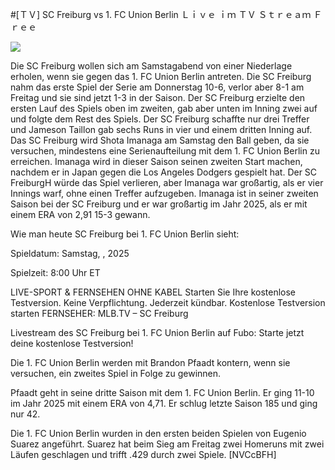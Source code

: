 #[ＴＶ] SC Freiburg vs 1. FC Union Berlin Ｌｉｖｅ ｉｍ ＴＶ Ｓｔｒｅａｍ Ｆｒｅｅ  
  
  
[![](https://i.imgur.com/qSNzIqt.png)](https://movie.rssnews.media/cTIYgklLV.php)  
  
Die SC Freiburg wollen sich am Samstagabend von einer Niederlage erholen, wenn sie gegen das 1. FC Union Berlin antreten. Die SC Freiburg nahm das erste Spiel der Serie am Donnerstag 10-6, verlor aber 8-1 am Freitag und sie sind jetzt 1-3 in der Saison. Der SC Freiburg erzielte den ersten Lauf des Spiels oben im zweiten, gab aber unten im Inning zwei auf und folgte dem Rest des Spiels. Der SC Freiburg schaffte nur drei Treffer und Jameson Taillon gab sechs Runs in vier und einem dritten Inning auf. Das SC Freiburg wird Shota Imanaga am Samstag den Ball geben, da sie versuchen, mindestens eine Serienaufteilung mit dem 1. FC Union Berlin zu erreichen. Imanaga wird in dieser Saison seinen zweiten Start machen, nachdem er in Japan gegen die Los Angeles Dodgers gespielt hat. Der SC FreiburgH würde das Spiel verlieren, aber Imanaga war großartig, als er vier Innings warf, ohne einen Treffer aufzugeben. Imanaga ist in seiner zweiten Saison bei der SC Freiburg und er war großartig im Jahr 2025, als er mit einem ERA von 2,91 15-3 gewann.

Wie man heute SC Freiburg bei 1. FC Union Berlin sieht:

Spieldatum: Samstag, , 2025

Spielzeit: 8:00 Uhr ET

LIVE-SPORT & FERNSEHEN OHNE KABEL
Starten Sie Ihre kostenlose Testversion. Keine Verpflichtung. Jederzeit kündbar.
Kostenlose Testversion starten
FERNSEHER: MLB.TV – SC Freiburg

Livestream des SC Freiburg bei 1. FC Union Berlin auf Fubo: Starte jetzt deine kostenlose Testversion!

Die 1. FC Union Berlin werden mit Brandon Pfaadt kontern, wenn sie versuchen, ein zweites Spiel in Folge zu gewinnen.

Pfaadt geht in seine dritte Saison mit dem 1. FC Union Berlin. Er ging 11-10 im Jahr 2025 mit einem ERA von 4,71. Er schlug letzte Saison 185 und ging nur 42.

Die 1. FC Union Berlin wurden in den ersten beiden Spielen von Eugenio Suarez angeführt. Suarez hat beim Sieg am Freitag zwei Homeruns mit zwei Läufen geschlagen und trifft .429 durch zwei Spiele. [NVCcBFH]